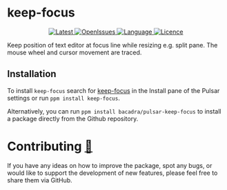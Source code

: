 # keep-focus

<p align="center">
  <a href="https://github.com/bacadra/pulsar-keep-focus/tags">
  <img src="https://img.shields.io/github/v/tag/bacadra/pulsar-keep-focus?style=for-the-badge&label=Latest&color=blue" alt="Latest">
  </a>
  <a href="https://github.com/bacadra/pulsar-keep-focus/issues">
  <img src="https://img.shields.io/github/issues-raw/bacadra/pulsar-keep-focus?style=for-the-badge&color=blue" alt="OpenIssues">
  </a>
  <a href="https://github.com/bacadra/pulsar-keep-focus/blob/master/package.json">
  <img src="https://img.shields.io/github/languages/top/bacadra/pulsar-keep-focus?style=for-the-badge&color=blue" alt="Language">
  </a>
  <a href="https://github.com/bacadra/pulsar-keep-focus/blob/master/LICENSE">
  <img src="https://img.shields.io/github/license/bacadra/pulsar-keep-focus?style=for-the-badge&color=blue" alt="Licence">
  </a>
</p>

Keep position of text editor at focus line while resizing e.g. split pane. The mouse wheel and cursor movement are traced.

## Installation

To install `keep-focus` search for [keep-focus](https://web.pulsar-edit.dev/packages/keep-focus) in the Install pane of the Pulsar settings or run `ppm install keep-focus`.

Alternatively, you can run `ppm install bacadra/pulsar-keep-focus` to install a package directly from the Github repository.

# Contributing [🍺](https://www.buymeacoffee.com/asiloisad)

If you have any ideas on how to improve the package, spot any bugs, or would like to support the development of new features, please feel free to share them via GitHub.
